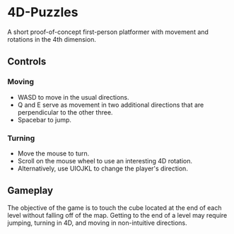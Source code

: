 # 4D-Puzzles
A short proof-of-concept first-person platformer with movement and rotations in the 4th dimension. 

## Controls

### Moving
- WASD to move in the usual directions. 
- Q and E serve as movement in two additional directions that are perpendicular to the other three. 
- Spacebar to jump. 

### Turning
- Move the mouse to turn. 
- Scroll on the mouse wheel to use an interesting 4D rotation. 
- Alternatively, use UIOJKL to change the player's direction. 

## Gameplay

The objective of the game is to touch the cube located at the end of each level without falling off of the map. Getting to the end of a level may require jumping, turning in 4D, and moving in non-intuitive directions. 
